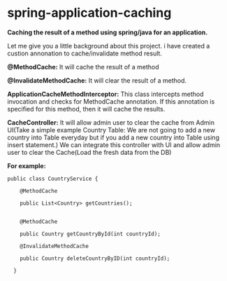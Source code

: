 # spring-application-caching

**Caching the result of a method using spring/java for an application.**

Let me give you a little background about this project. i have created a custion annonation to cache/invalidate method result.

**@MethodCache:** It will cache the result of a method

**@InvalidateMethodCache:** It will clear the result of a method.

**ApplicationCacheMethodInterceptor:** This class intercepts method invocation and checks for MethodCache annotation. If this annotation is specified for this method, then it will cache the results.

**CacheController:** It will allow admin user to clear the cache from Admin UI(Take a simple example Country Table: We are not going to add a new country into Table everyday but if you add a new country into Table using insert statement.)
We can integrate this controller with UI and allow admin user to clear the Cache(Load the fresh data from the DB)

**For example:**

    public class CountryService {

        @MethodCache
 
        public List<Country> getCountries();
 

        @MethodCache
 
        public Country getCountryById(int countryId);

        @InvalidateMethodCache
 
        public Country deleteCountryByID(int countryId);

      }
